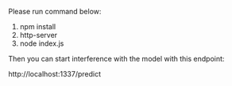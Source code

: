 Please run command below:

1. npm install
2. http-server
3. node index.js

Then you can start interference with the model with this endpoint:

http://localhost:1337/predict
